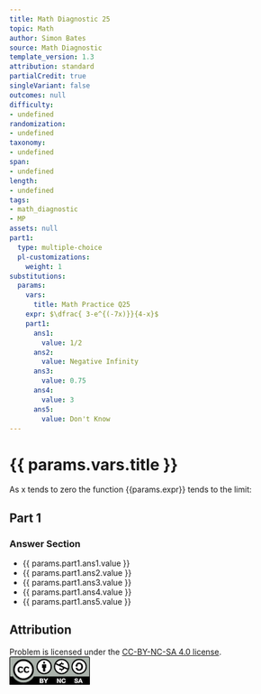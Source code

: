 ```yaml
---
title: Math Diagnostic 25
topic: Math
author: Simon Bates
source: Math Diagnostic
template_version: 1.3
attribution: standard
partialCredit: true
singleVariant: false
outcomes: null
difficulty:
- undefined
randomization:
- undefined
taxonomy:
- undefined
span:
- undefined
length:
- undefined
tags:
- math_diagnostic
- MP
assets: null
part1:
  type: multiple-choice
  pl-customizations:
    weight: 1
substitutions:
  params:
    vars:
      title: Math Practice Q25
    expr: $\dfrac{ 3-e^{(-7x)}}{4-x}$
    part1:
      ans1:
        value: 1/2
      ans2:
        value: Negative Infinity
      ans3:
        value: 0.75
      ans4:
        value: 3
      ans5:
        value: Don't Know
---
```

# {{ params.vars.title }}
As x tends to zero the function {{params.expr}} tends to the limit:

## Part 1

### Answer Section

- {{ params.part1.ans1.value }}
- {{ params.part1.ans2.value }}
- {{ params.part1.ans3.value }}
- {{ params.part1.ans4.value }}
- {{ params.part1.ans5.value }}

## Attribution

Problem is licensed under the [CC-BY-NC-SA 4.0 license](https://creativecommons.org/licenses/by-nc-sa/4.0/).<br> ![The Creative Commons 4.0 license requiring attribution-BY, non-commercial-NC, and share-alike-SA license.](https://raw.githubusercontent.com/firasm/bits/master/by-nc-sa.png)